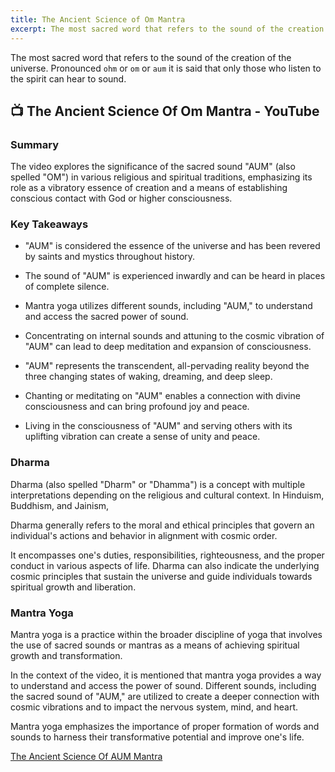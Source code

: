 ```yaml
---
title: The Ancient Science of Om Mantra
excerpt: The most sacred word that refers to the sound of the creation of the universe. Pronounced `ohm` or `om` or `aum` it is said that only those who listen to the spirit can hear to sound. 
---
```


The most sacred word that refers to the sound of the creation of the universe. Pronounced `ohm` or `om` or `aum` it is said that only those who listen to the spirit can hear to sound. 

## 📺 The Ancient Science Of Om Mantra - YouTube

### Summary
The video explores the significance of the sacred sound "AUM" (also spelled "OM") in various religious and spiritual traditions, emphasizing its role as a vibratory essence of creation and a means of establishing conscious contact with God or higher consciousness.

### Key Takeaways
- "AUM" is considered the essence of the universe and has been revered by saints and mystics throughout history.

- The sound of "AUM" is experienced inwardly and can be heard in places of complete silence.

- Mantra yoga utilizes different sounds, including "AUM," to understand and access the sacred power of sound.

- Concentrating on internal sounds and attuning to the cosmic vibration of "AUM" can lead to deep meditation and expansion of consciousness.

- "AUM" represents the transcendent, all-pervading reality beyond the three changing states of waking, dreaming, and deep sleep.

- Chanting or meditating on "AUM" enables a connection with divine consciousness and can bring profound joy and peace.

- Living in the consciousness of "AUM" and serving others with its uplifting vibration can create a sense of unity and peace.

### Dharma 
Dharma (also spelled "Dharm" or "Dhamma") is a concept with multiple interpretations depending on the religious and cultural context. In Hinduism, Buddhism, and Jainism, 

Dharma generally refers to the moral and ethical principles that govern an individual's actions and behavior in alignment with cosmic order.

It encompasses one's duties, responsibilities, righteousness, and the proper conduct in various aspects of life. Dharma can also indicate the underlying cosmic principles that sustain the universe and guide individuals towards spiritual growth and liberation.

### Mantra Yoga
Mantra yoga is a practice within the broader discipline of yoga that involves the use of sacred sounds or mantras as a means of achieving spiritual growth and transformation. 

In the context of the video, it is mentioned that mantra yoga provides a way to understand and access the power of sound. Different sounds, including the sacred sound of "AUM," are utilized to create a deeper connection with cosmic vibrations and to impact the nervous system, mind, and heart. 

Mantra yoga emphasizes the importance of proper formation of words and sounds to harness their transformative potential and improve one's life.

[The Ancient Science Of AUM Mantra](https://www.youtube.com/@Asangoham)